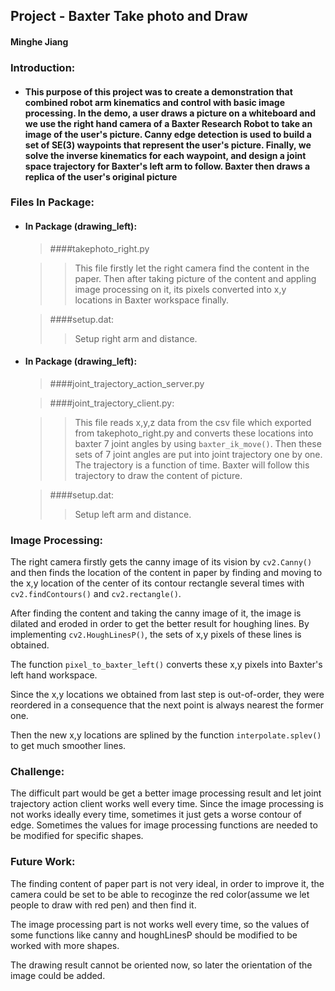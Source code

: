 ## Project - Baxter Take photo and Draw

#### Minghe Jiang



### Introduction:


* #### This purpose of this project was to create a demonstration that combined robot arm kinematics and control with basic image processing. In the demo, a user draws a picture on a whiteboard and we use the right hand camera of a Baxter Research Robot to take an image of the user's picture. Canny edge detection is used to build a set of SE(3) waypoints that represent the user's picture. Finally, we solve the inverse kinematics for each waypoint, and design a joint space trajectory for Baxter's left arm to follow. Baxter then draws a replica of the user's original picture



### Files In Package:
* #### In Package (drawing_left):
	
	>####takephoto_right.py
	
	>>This file firstly let the right camera find the content in the paper. Then after taking picture of the content and appling image processing on it, its pixels converted into x,y locations in Baxter workspace finally.
	
	>####setup.dat:
	>>Setup right arm and distance.
	
* #### In Package (drawing_left):

	>####joint_trajectory_action_server.py
	
	>####joint_trajectory_client.py:
	
	>>This file reads x,y,z data from the csv file which exported from takephoto_right.py and converts these locations into baxter 7 joint angles by using `baxter_ik_move()`. Then these sets of 7 joint angles are put into joint trajectory one by one. The trajectory is a function of time. Baxter will follow this trajectory to draw the content of picture. 
	
	>####setup.dat:
	>>Setup left arm and distance.

### Image Processing:

The right camera firstly gets the canny image of its vision by `cv2.Canny()` and then finds the location of the content in paper by finding and moving to the x,y location of the center of its contour rectangle several times with `cv2.findContours()` and `cv2.rectangle()`.

After finding the content and taking the canny image of it, the image is dilated and eroded in order to get the better result for houghing lines. By implementing `cv2.HoughLinesP()`, the sets of x,y pixels of these lines is obtained. 

The function `pixel_to_baxter_left()` converts these x,y pixels into Baxter's left hand workspace.

Since the x,y locations we obtained from last step is out-of-order, they were reordered in a consequence that the next point is always nearest the former one.

Then the new x,y locations are splined by the function  `interpolate.splev()` to get much smoother lines. 

### Challenge:
The difficult part would be get a better image processing result and let joint trajectory action client works well every time. Since the image processing is not works ideally every time, sometimes it just gets a worse contour of edge. Sometimes the values for image processing functions are needed to be modified for specific shapes.

### Future Work:
The finding content of paper part is not very ideal, in order to improve it, the camera could be set to be able to recoginze the red color(assume we let people to draw with red pen) and then find it. 

The image processing part is not works well every time, so the values of some functions like canny and houghLinesP should be modified to be worked with more shapes. 

The drawing result cannot be oriented now, so later the orientation of the image could be added.
